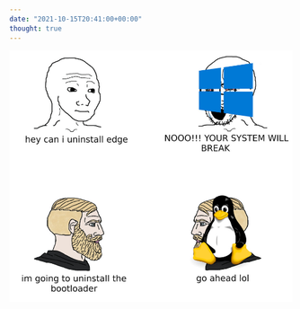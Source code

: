 ```yaml
---
date: "2021-10-15T20:41:00+00:00"
thought: true
---
```


![](f938c755fc3bd836.jpg "mem about windows limition")
